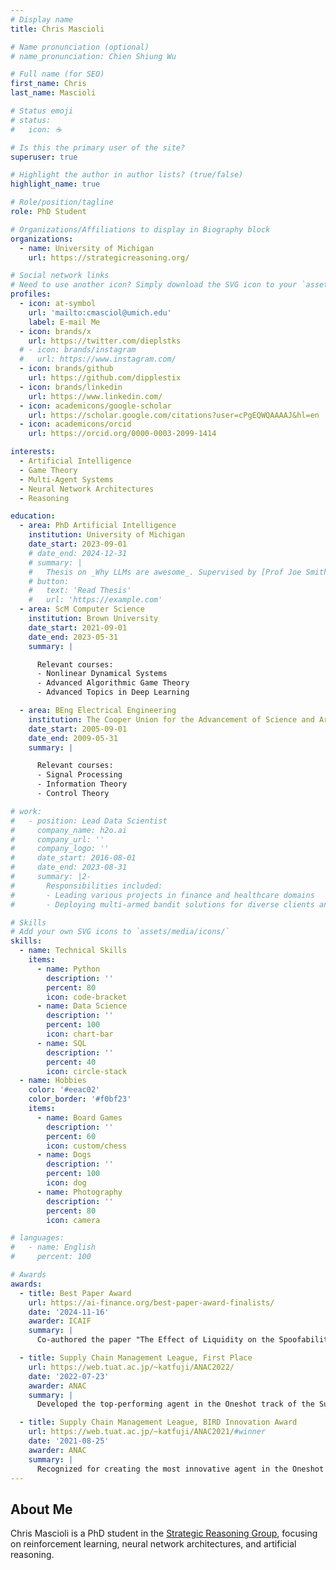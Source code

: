 ```yaml
---
# Display name
title: Chris Mascioli

# Name pronunciation (optional)
# name_pronunciation: Chien Shiung Wu

# Full name (for SEO)
first_name: Chris
last_name: Mascioli

# Status emoji
# status:
#   icon: ☕️

# Is this the primary user of the site?
superuser: true

# Highlight the author in author lists? (true/false)
highlight_name: true

# Role/position/tagline
role: PhD Student

# Organizations/Affiliations to display in Biography block
organizations:
  - name: University of Michigan
    url: https://strategicreasoning.org/

# Social network links
# Need to use another icon? Simply download the SVG icon to your `assets/media/icons/` folder.
profiles:
  - icon: at-symbol
    url: 'mailto:cmasciol@umich.edu'
    label: E-mail Me
  - icon: brands/x
    url: https://twitter.com/dieplstks
  # - icon: brands/instagram
  #   url: https://www.instagram.com/
  - icon: brands/github
    url: https://github.com/dipplestix
  - icon: brands/linkedin
    url: https://www.linkedin.com/
  - icon: academicons/google-scholar
    url: https://scholar.google.com/citations?user=cPgEQWQAAAAJ&hl=en
  - icon: academicons/orcid
    url: https://orcid.org/0000-0003-2099-1414

interests:
  - Artificial Intelligence
  - Game Theory
  - Multi-Agent Systems
  - Neural Network Architectures
  - Reasoning

education:
  - area: PhD Artificial Intelligence
    institution: University of Michigan
    date_start: 2023-09-01
    # date_end: 2024-12-31
    # summary: |
    #   Thesis on _Why LLMs are awesome_. Supervised by [Prof Joe Smith](https://example.com). Presented papers at 5 IEEE conferences with the contributions being published in 2 Springer journals.
    # button:
    #   text: 'Read Thesis'
    #   url: 'https://example.com'
  - area: ScM Computer Science
    institution: Brown University
    date_start: 2021-09-01
    date_end: 2023-05-31
    summary: |

      Relevant courses:
      - Nonlinear Dynamical Systems
      - Advanced Algorithmic Game Theory
      - Advanced Topics in Deep Learning

  - area: BEng Electrical Engineering
    institution: The Cooper Union for the Advancement of Science and Art
    date_start: 2005-09-01
    date_end: 2009-05-31
    summary: |

      Relevant courses:
      - Signal Processing
      - Information Theory
      - Control Theory

# work:
#   - position: Lead Data Scientist
#     company_name: h2o.ai
#     company_url: ''
#     company_logo: ''
#     date_start: 2016-08-01
#     date_end: 2023-08-31
#     summary: |2-
#       Responsibilities included:
#       - Leading various projects in finance and healthcare domains
#       - Deploying multi-armed bandit solutions for diverse clients and use cases

# Skills
# Add your own SVG icons to `assets/media/icons/`
skills:
  - name: Technical Skills
    items:
      - name: Python
        description: ''
        percent: 80
        icon: code-bracket
      - name: Data Science
        description: ''
        percent: 100
        icon: chart-bar
      - name: SQL
        description: ''
        percent: 40
        icon: circle-stack
  - name: Hobbies
    color: '#eeac02'
    color_border: '#f0bf23'
    items:
      - name: Board Games
        description: ''
        percent: 60
        icon: custom/chess
      - name: Dogs
        description: ''
        percent: 100
        icon: dog
      - name: Photography
        description: ''
        percent: 80
        icon: camera

# languages:
#   - name: English
#     percent: 100

# Awards
awards:
  - title: Best Paper Award
    url: https://ai-finance.org/best-paper-award-finalists/
    date: '2024-11-16'
    awarder: ICAIF
    summary: |
      Co-authored the paper "The Effect of Liquidity on the Spoofability of Financial Markets," which received the Best Paper Award at ICAIF 2024.

  - title: Supply Chain Management League, First Place
    url: https://web.tuat.ac.jp/~katfuji/ANAC2022/
    date: '2022-07-23'
    awarder: ANAC
    summary: |
      Developed the top-performing agent in the Oneshot track of the Supply Chain Management League.

  - title: Supply Chain Management League, BIRD Innovation Award
    url: https://web.tuat.ac.jp/~katfuji/ANAC2021/#winner
    date: '2021-08-25'
    awarder: ANAC
    summary: |
      Recognized for creating the most innovative agent in the Oneshot track of the Supply Chain Management League.
---
```


## About Me

Chris Mascioli is a PhD student in the [Strategic Reasoning Group](https://strategicreasoning.org/), focusing on reinforcement learning, neural network architectures, and artificial reasoning.
